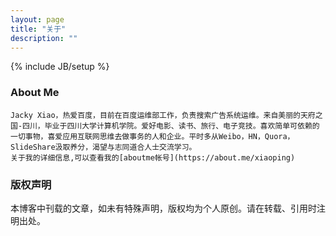 ```yaml
---
layout: page
title: "关于"
description: ""
---
```

{% include JB/setup %}

### About Me
    Jacky Xiao，热爱百度，目前在百度运维部工作，负责搜索广告系统运维。来自美丽的天府之国-四川，毕业于四川大学计算机学院。爱好电影、读书、旅行、电子竞技。喜欢简单可依赖的一切事物，喜爱应用互联网思维去做事务的人和企业。平时多从Weibo，HN，Quora，SlideShare汲取养分，渴望与志同道合人士交流学习。
    关于我的详细信息,可以查看我的[aboutme帐号](https://about.me/xiaoping)

### 版权声明
本博客中刊载的文章，如未有特殊声明，版权均为个人原创。请在转载、引用时注明出处。


